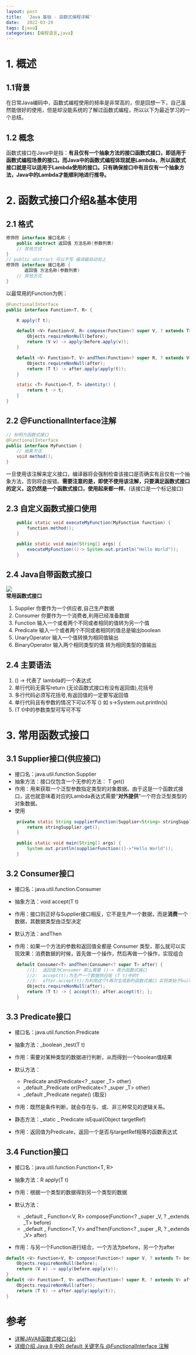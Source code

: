 ```yaml
---
layout: post
title:  'Java 基础 - 函数式编程详解'
date:   2022-03-29
tags: [java]
categories: [编程语言,java]
---
```


# 1. 概述



## 1.1背景
在日常Java编码中，函数式编程使用的频率是非常高的，但是回想一下，自己虽然能很好的使用，但是却没能系统的了解过函数式编程，所以以下为最近学习的一个总结。
## 1.2 **概念**
函数式接口在Java中是指：**有且仅有一个抽象方法的接口函数式接口，即适用于函数式编程场景的接口。而Java中的函数式编程体现就是Lambda，所以函数式接口就是可以适用于Lambda使用的接口。只有确保接口中有且仅有一个抽象方法，Java中的Lambda才能顺利地进行推导。**

# 2. 函数式接口介绍&基本使用
## 2.1 格式
```java
修饰符 interface 接口名称 {
    public abstract 返回值 方法名称(参数列表)
    // 其他方式 
}
// public abstract 可以不写 编译器自动加上
修饰符 interface 接口名称 {
       返回值 方法名称(参数列表)
    // 其他方式 
}
```
以最常用的Function为例：
```java
@FunctionalInterface
public interface Function<T, R> {

    R apply(T t);

    default <V> Function<V, R> compose(Function<? super V, ? extends T> before) {
        Objects.requireNonNull(before);
        return (V v) -> apply(before.apply(v));
    }

    default <V> Function<T, V> andThen(Function<? super R, ? extends V> after) {
        Objects.requireNonNull(after);
        return (T t) -> after.apply(apply(t));
    }

    static <T> Function<T, T> identity() {
        return t -> t;
    }
}
```
## 2.2 **@FunctionalInterface注解**
```java
// 标明为函数式接口
@FunctionalInterface
public interface MyFunction {
    // 抽象方法
    void method();
}
```
一旦使用该注解来定义接口，编译器将会强制检查该接口是否确实有且仅有一个抽象方法，否则将会报错。**需要注意的是，即使不使用该注解，只要满足函数式接口的定义，这仍然是一个函数式接口，使用起来都一样**。(该接口是一个标记接口)

## 2.3 自定义函数式接口使用
```java
    public static void executeMyFunction(MyFunction function) {
        function.method();
    }

    public static void main(String[] args) {
        executeMyFunction(()-> System.out.println("Hello World"));
    }
```
## 2.4 Java自带函数式接口
![](https://cdn.nlark.com/yuque/0/2022/jpeg/1415329/1648522947614-e7ac39d0-5839-4592-91ea-da665569413b.jpeg)<br />**常用函数式接口**

1. Supplier 你要作为一个供应者,自己生产数据
1. Consumer 你要作为一个消费者,利用已经准备数据
1. Function  输入一个或者两个不同或者相同的值转为另一个值
1. Predicate 输入一个或者两个不同或者相同的值总是输出boolean
1. UnaryOperator 输入一个值转换为相同值输出
1. BinaryOperator 输入两个相同类型的值 转为相同类型的值输出

## 2.4 主要语法

1.  () -> 代表了 lambda的一个表达式
1.  单行代码无需写return (无论函数式接口有没有返回值),花括号
1.  多行代码必须写花括号,有返回值的一定要写返回值
1.  单行代码且有参数的情况下可以不写 ()   如  s->System.out.println(s)
1.  (T t)中的参数类型可写可不写

# 3. 常用函数式接口
## 3.1 **Supplier接口(供应接口)**

- 接口名：java.util.function.Supplier<T>
- 抽象方法：接口仅包含一个无参的方法： T get()
- 作用：用来获取一个泛型参数指定类型的对象数据。由于这是一个函数式接口，这也就意味着对应的Lambda表达式需要“**对外提供**”一个符合泛型类型的对象数据。
- 使用
```java
    private static String supplierFunction(Supplier<String> stringSupplier){
        return stringSupplier.get();
    }

    public static void main(String[] args) {
        System.out.println(supplierFunction(()->"Hello World"));
    }
```
## 3.2 **Consumer接口**

- 接口名：java.util.function.Consumer<T>
- 抽象方法：void accept(T t)
- 作用：接口则正好与Supplier接口相反，它不是生产一个数据，而是**消费**一个数据，其数据类型由泛型决定

- 默认方法：andThen
- 作用：如果一个方法的参数和返回值全都是 Consumer 类型，那么就可以实现效果：消费数据的时候，首先做一个操作，然后再做一个操作，实现组合
```java
    default Consumer<T> andThen(Consumer<? super T> after) {
        //1:  返回值为Consumer 那么需要 ()-> 表示函数式接口
    	//2:  accept(t);为生产一个数据供应给 (T t)中的t
    	//3:  after.accept(t);为利用这个t再次生成新的函数式接口 实现类始于builder的设计模式
        Objects.requireNonNull(after);
        return (T t) -> { accept(t); after.accept(t); };
    }
```
## 3.3 **Predicate接口**

- 接口名：java.util.function.Predicate<T>
- 抽象方法：_boolean _test(T t)
- 作用：需要对某种类型的数据进行判断，从而得到一个boolean值结果

- 默认方法：
   - Predicate<T> and(Predicate<? _super _T> other)
   - _default _Predicate<T> or(Predicate<? _super _T> other)
   - _default _Predicate<T> negate()  (取反)
- 作用：既然是条件判断，就会存在与、或、非三种常见的逻辑关系。

- 静态方法：_static _<T> Predicate<T> isEqual(Object targetRef)
- 作用：返回值为Predicate<T>，返回一个是否与targetRef相等的函数表达式

## 3.4 **Function接口**

- 接口名：java.util.function.Function<T, R>
- 抽象方法：R apply(T t)
- 作用：根据一个类型的数据得到另一个类型的数据

- 默认方法：
   - _default _<V> Function<V, R> compose(Function<? _super _V, ? _extends _T> before)
   - _default _<V> Function<T, V> andThen(Function<? _super _R, ? _extends _V> after)
- 作用：与另一个Function进行结合，一个方法为before，另一个为after
```java
default <V> Function<V, R> compose(Function<? super V, ? extends T> before) {
    Objects.requireNonNull(before);
    return (V v) -> apply(before.apply(v));
}    
default <V> Function<T, V> andThen(Function<? super R, ? extends V> after) {
    Objects.requireNonNull(after);
    return (T t) -> after.apply(apply(t));
}
```

# 参考

- [详解JAVA8函数式接口{全}](https://www.cnblogs.com/dgwblog/p/11739500.html)
- [详细介绍 Java 8 中的 default 关键字与 @FunctionalInterface 注解](http://ckjava.com/2019/08/23/understand-Java-8-default-FunctionalInterface/)

